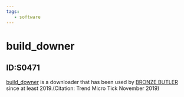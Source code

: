```yaml
---
tags:
   - software
---
```

# build_downer
## ID:S0471
[build_downer](software/S0471) is a downloader that has been used by [BRONZE BUTLER](groups/G0060) since at least 2019.(Citation: Trend Micro Tick November 2019)
